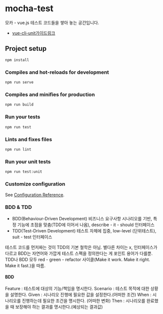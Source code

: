 # mocha-test
모카 - vue.js 테스트 코드들을 쌓아 놓는 공간입니다. 
 - [vue-cli-unit가이드링크](https://vue-test-utils.vuejs.org/guides/#getting-started)
## Project setup
```
npm install
```

### Compiles and hot-reloads for development
```
npm run serve
```

### Compiles and minifies for production
```
npm run build
```

### Run your tests
```
npm run test
```

### Lints and fixes files
```
npm run lint
```

### Run your unit tests
```
npm run test:unit
```

### Customize configuration
See [Configuration Reference](https://cli.vuejs.org/config/).

### BDD & TDD
 - BDD(Behaviour-Driven Development) 비즈니스 요구사항 시나리오를 기반, 특정 기능에 초점을 맞춤(TDD에 이어서 나옴), describe - it - should 인터페이스
 - TDD(Test-Driven Development) 테스트 자체에 집중, low-level (단위테스트), suit - test 인터페이스

테스트 코드를 먼저짜는 것이 TDD의 기본 철학은 아님. 
별다른 차이는 x, 인터페이스가 다르고 BDD는 자연어와 가깝게 테스트 스펙을 정의한다는 게 포인트
용어가 다를뿐. TDD나 BDD 모두 red - green - refactor 사이클(Make it work. Make it right. Make it fast.)을 따름. 

#### BDD
Feature : 테스트에 대상의 기능/책임을 명시한다.
Scenario : 테스트 목적에 대한 상황을 설명한다.
Given : 시나리오 진행에 필요한 값을 설정한다.(어떠한 조건)
When : 시나리오를 진행하는데 필요한 조건을 명시한다. (어떠한 변화)
Then : 시나리오를 완료했을 때 보장해야 하는 결과를 명시한다.(예상되는 결과값) 